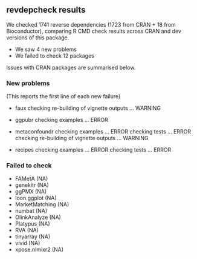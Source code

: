 ## revdepcheck results

We checked 1741 reverse dependencies (1723 from CRAN + 18 from Bioconductor), comparing R CMD check results across CRAN and dev versions of this package.

 * We saw 4 new problems
 * We failed to check 12 packages

Issues with CRAN packages are summarised below.

### New problems
(This reports the first line of each new failure)

* faux
  checking re-building of vignette outputs ... WARNING

* ggpubr
  checking examples ... ERROR

* metaconfoundr
  checking examples ... ERROR
  checking tests ... ERROR
  checking re-building of vignette outputs ... WARNING

* recipes
  checking examples ... ERROR
  checking tests ... ERROR

### Failed to check

* FAMetA         (NA)
* genekitr       (NA)
* ggPMX          (NA)
* loon.ggplot    (NA)
* MarketMatching (NA)
* numbat         (NA)
* OlinkAnalyze   (NA)
* Platypus       (NA)
* RVA            (NA)
* tinyarray      (NA)
* vivid          (NA)
* xpose.nlmixr2  (NA)
